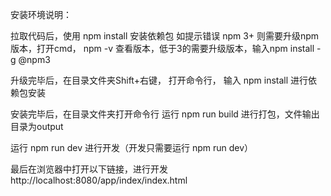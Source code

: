 

安装环境说明：

拉取代码后，使用 npm install 安装依赖包
如提示错误 npm 3+ 则需要升级npm版本，打开cmd， npm -v 查看版本，低于3的需要升级版本，输入npm install -g @npm3

升级完毕后，在目录文件夹Shift+右键， 打开命令行， 输入 npm install 进行依赖包安装

安装完毕后，在目录文件夹打开命令行
运行 npm run build 进行打包，文件输出目录为output

运行 npm run dev 进行开发（开发只需要运行 npm run dev）

最后在浏览器中打开以下链接，进行开发
http://localhost:8080/app/index/index.html